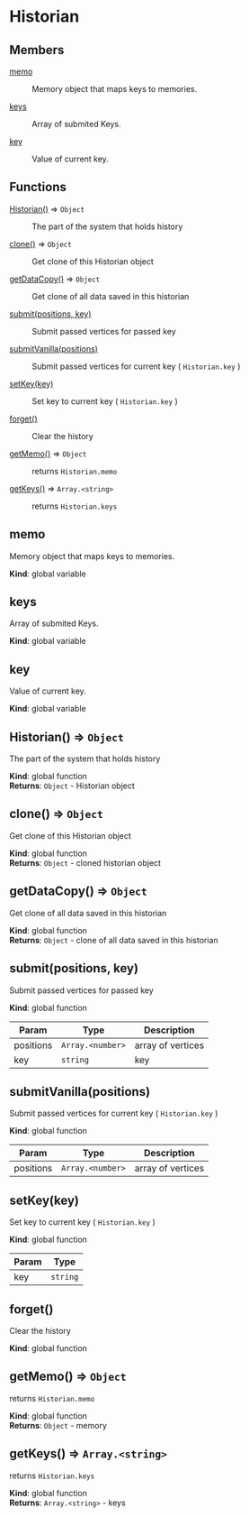 # Historian

## Members

<dl>
<dt><a href="#memo">memo</a></dt>
<dd><p>Memory object that maps keys to memories.</p>
</dd>
<dt><a href="#keys">keys</a></dt>
<dd><p>Array of submited Keys.</p>
</dd>
<dt><a href="#key">key</a></dt>
<dd><p>Value of current key.</p>
</dd>
</dl>

## Functions

<dl>
<dt><a href="#Historian">Historian()</a> ⇒ <code>Object</code></dt>
<dd><p>The part of the system that holds history</p>
</dd>
<dt><a href="#clone">clone()</a> ⇒ <code>Object</code></dt>
<dd><p>Get clone of this Historian object</p>
</dd>
<dt><a href="#getDataCopy">getDataCopy()</a> ⇒ <code>Object</code></dt>
<dd><p>Get clone of all data saved in this historian</p>
</dd>
<dt><a href="#submit">submit(positions, key)</a></dt>
<dd><p>Submit passed vertices for passed key</p>
</dd>
<dt><a href="#submitVanilla">submitVanilla(positions)</a></dt>
<dd><p>Submit passed vertices for current key ( <code>Historian.key</code> )</p>
</dd>
<dt><a href="#setKey">setKey(key)</a></dt>
<dd><p>Set key to current key ( <code>Historian.key</code> )</p>
</dd>
<dt><a href="#forget">forget()</a></dt>
<dd><p>Clear the history</p>
</dd>
<dt><a href="#getMemo">getMemo()</a> ⇒ <code>Object</code></dt>
<dd><p>returns <code>Historian.memo</code></p>
</dd>
<dt><a href="#getKeys">getKeys()</a> ⇒ <code>Array.&lt;string&gt;</code></dt>
<dd><p>returns <code>Historian.keys</code></p>
</dd>
</dl>

<a name="memo"></a>

## memo
Memory object that maps keys to memories.

**Kind**: global variable  
<a name="keys"></a>

## keys
Array of submited Keys.

**Kind**: global variable  
<a name="key"></a>

## key
Value of current key.

**Kind**: global variable  
<a name="Historian"></a>

## Historian() ⇒ <code>Object</code>
The part of the system that holds history

**Kind**: global function  
**Returns**: <code>Object</code> - Historian object  
<a name="clone"></a>

## clone() ⇒ <code>Object</code>
Get clone of this Historian object

**Kind**: global function  
**Returns**: <code>Object</code> - cloned historian object  
<a name="getDataCopy"></a>

## getDataCopy() ⇒ <code>Object</code>
Get clone of all data saved in this historian

**Kind**: global function  
**Returns**: <code>Object</code> - clone of all data saved in this historian  
<a name="submit"></a>

## submit(positions, key)
Submit passed vertices for passed key

**Kind**: global function  

| Param | Type | Description |
| --- | --- | --- |
| positions | <code>Array.&lt;number&gt;</code> | array of vertices |
| key | <code>string</code> | key |

<a name="submitVanilla"></a>

## submitVanilla(positions)
Submit passed vertices for current key ( ``Historian.key`` )

**Kind**: global function  

| Param | Type | Description |
| --- | --- | --- |
| positions | <code>Array.&lt;number&gt;</code> | array of vertices |

<a name="setKey"></a>

## setKey(key)
Set key to current key ( ``Historian.key`` )

**Kind**: global function  

| Param | Type |
| --- | --- |
| key | <code>string</code> | 

<a name="forget"></a>

## forget()
Clear the history

**Kind**: global function  
<a name="getMemo"></a>

## getMemo() ⇒ <code>Object</code>
returns ``Historian.memo``

**Kind**: global function  
**Returns**: <code>Object</code> - memory  
<a name="getKeys"></a>

## getKeys() ⇒ <code>Array.&lt;string&gt;</code>
returns ``Historian.keys``

**Kind**: global function  
**Returns**: <code>Array.&lt;string&gt;</code> - keys  


